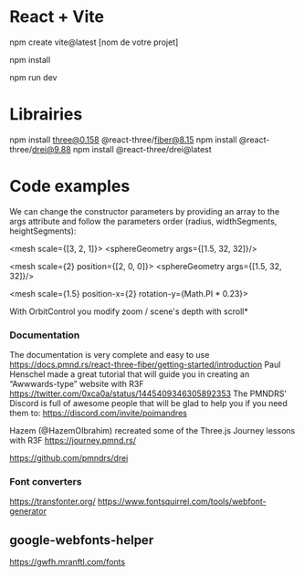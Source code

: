 # React + Vite

npm create vite@latest [nom de votre projet]

npm install

npm run dev


# Librairies

npm install three@0.158 @react-three/fiber@8.15
npm install @react-three/drei@9.88
npm install @react-three/drei@latest

# Code examples


We can change the constructor parameters by providing an array to the args attribute and follow the parameters order (radius, widthSegments, heightSegments):


<mesh scale={[3, 2, 1]}>
    <sphereGeometry args={[1.5, 32, 32]}/>
    <meshBasicMaterial color="mediumpurple" wireframe />
</mesh>

<mesh scale={2} position={[2, 0, 0]}>
    <sphereGeometry args={[1.5, 32, 32]}/>
    <meshBasicMaterial color="mediumpurple" wireframe />
</mesh>


<mesh scale={2} position-x={2}>
    <sphereGeometry args={[1.5, 32, 32]}/>
    <meshBasicMaterial color="mediumpurple" wireframe />
</mesh>


<mesh scale={1.5} position-x={2} rotation-y={Math.PI * 0.23}>
    <boxGeometry/>
    <meshBasicMaterial color="mediumpurple" wireframe />
</mesh>


With OrbitControl you modify zoom / scene's depth with scroll*



### Documentation

The documentation is very complete and easy to use https://docs.pmnd.rs/react-three-fiber/getting-started/introduction
Paul Henschel  made a great tutorial that will guide you in creating an “Awwwards-type” website with R3F https://twitter.com/0xca0a/status/1445409346305892353
The PMNDRS’ Discord is full of awesome people that will be glad to help you if you need them to: https://discord.com/invite/poimandres

Hazem (@HazemOIbrahim) recreated some of the Three.js Journey lessons with R3F https://journey.pmnd.rs/

https://github.com/pmndrs/drei

### Font converters

https://transfonter.org/
https://www.fontsquirrel.com/tools/webfont-generator


## google-webfonts-helper
https://gwfh.mranftl.com/fonts


